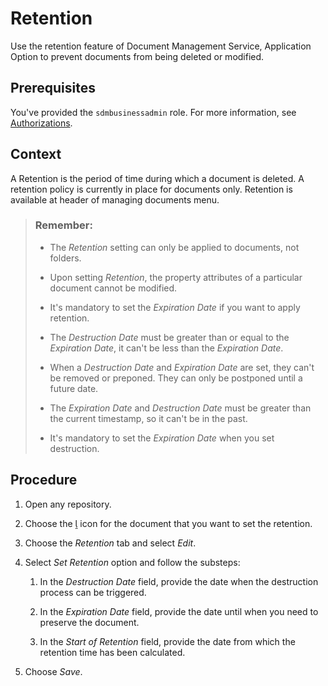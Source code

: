 <!-- loiof2718288fbc34a39aae660877514819f -->

<link rel="stylesheet" type="text/css" href="../css/sap-icons.css"/>

# Retention

Use the retention feature of Document Management Service, Application Option to prevent documents from being deleted or modified.



<a name="loiof2718288fbc34a39aae660877514819f__prereq_zz4_fdh_bsb"/>

## Prerequisites

You've provided the `sdmbusinessadmin` role. For more information, see [Authorizations](authorizations-669d25c.md).



## Context

A Retention is the period of time during which a document is deleted. A retention policy is currently in place for documents only. Retention is available at header of managing documents menu.

> ### Remember:  
> -   The *Retention* setting can only be applied to documents, not folders.
> 
> -   Upon setting *Retention*, the property attributes of a particular document cannot be modified.
> 
> -   It's mandatory to set the *Expiration Date* if you want to apply retention.
> 
> -   The *Destruction Date* must be greater than or equal to the *Expiration Date*, it can't be less than the *Expiration Date*.
> 
> -   When a *Destruction Date* and *Expiration Date* are set, they can't be removed or preponed. They can only be postponed until a future date.
> 
> -   The *Expiration Date* and *Destruction Date* must be greater than the current timestamp, so it can't be in the past.
> 
> -   It's mandatory to set the *Expiration Date* when you set destruction.



<a name="loiof2718288fbc34a39aae660877514819f__steps_wby_zfx_zrb"/>

## Procedure

1.  Open any repository.

2.  Choose the <span class="SAP-icons-V5"></span> icon for the document that you want to set the retention.

3.  Choose the *Retention* tab and select *Edit*.

4.  Select *Set Retention* option and follow the substeps:

    1.  In the *Destruction Date* field, provide the date when the destruction process can be triggered.

    2.  In the *Expiration Date* field, provide the date until when you need to preserve the document.

    3.  In the *Start of Retention* field, provide the date from which the retention time has been calculated.


5.  Choose *Save*.


